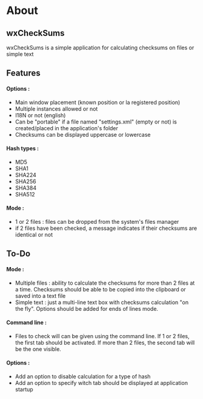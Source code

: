 # About #

## wxCheckSums ##

wxCheckSums is a simple application for calculating checksums on files or simple text

## Features ##
#### Options : ####
 - Main window placement (known position or la registered position)
 - Multiple instances allowed or not
 - I18N or not (english)
 - Can be "portable" if a file named "settings.xml" (empty or not) is created/placed in the application's folder
 - Checksums can be displayed uppercase or lowercase
#### Hash types : ####
 - MD5
 - SHA1
 - SHA224
 - SHA256
 - SHA384
 - SHA512

#### Mode : ####
 - 1 or 2 files : files can be dropped from the system's files manager
 - if 2 files have been checked, a message indicates if their checksums are identical or not


## To-Do ##

#### Mode : ####
 - Multiple files : ability to calculate the checksums for more than 2 files at a time. Checksums should be able to be copied into the clipboard or saved into a text file
 - Simple text : just a multi-line text box with checksums calculation "on the fly". Options should be added for ends of lines mode.
#### Command line : ####
 - Files to check will can be given using the command line. If 1 or 2 files, the first tab should be activated. If more than 2 files, the second tab will be the one visible.
#### Options : ####
 - Add an option to disable calculation for a type of hash
 - Add an option to specify witch tab should be displayed at application startup
